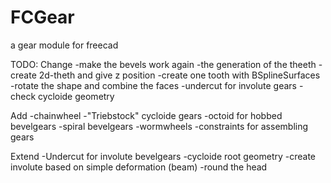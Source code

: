 FCGear
======

a gear module for freecad


TODO:
Change
	-make the bevels work again
	-the generation of the theeth
		-create 2d-theth and give z position
		-create one tooth with BSplineSurfaces
		-rotate the shape and combine the faces
	-undercut for involute gears
	-check cycloide geometry

Add
	-chainwheel
	-"Triebstock" cycloide gears
	-octoid for hobbed bevelgears 
	-spiral bevelgears
	-wormwheels
	-constraints for assembling gears

Extend
	-Undercut for involute bevelgears
	-cycloide root geometry
	-create involute based on simple deformation (beam)
	-round the head